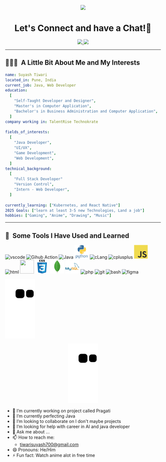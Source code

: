 <p align="center">
  <img src="https://capsule-render.vercel.app/api?type=waving&color=gradient&text=Hello!&height=100&section=header"/>
</p>

<h1 align="center">
  Let's Connect and have a Chat!💬
</h1>

<p align="center">

<a href="https://www.linkedin.com/in/suyash-tiwari-15b32123a?">
  <img height="50" src="https://user-images.githubusercontent.com/46517096/166973395-19676cd8-f8ec-4abf-83ff-da8243505b82.png"/>
</a>

<a href="https://www.instagram.com/suyash_t_09">
  <img height="50" src="https://user-images.githubusercontent.com/46517096/166974368-9798f39f-1f46-499c-b14e-81f0a3f83a06.png"/>
</a>
</p>

---

<h2> 👨🏻‍💻 &nbsp;A Little Bit About Me and My Interests</h2>

```yaml
name: Suyash Tiwari
located_in: Pune, India
current_job: Java, Web Developer
education:
  [
    "Self-Taught Developer and Designer",
    "Master's in Computer Application",
    "Bachelor's in Business Administration and Computer Application",
  ]
company working in: TalentRise Technokrate

fields_of_interests:
  [
    "Java Developer",
    "UI/UX",
    "Game Development",
    "Web Development",
  ]
technical_background:
  [
    "Full Stack Developer"
    "Version Control",
    "Intern - Web Developer",
  ]
  
currently_learning: ["Kubernetes, and React Native"]
2025 Goals: ["learn at least 3-5 new Technologies, Land a job"]
hobbies: ["Gaming", "Anime", "Drawing", "Music"]
```
  
---  
  
<h2> 🚀 &nbsp;Some Tools I Have Used and Learned</h2>
<p align="left">


<img src="https://cdn.jsdelivr.net/gh/devicons/devicon/icons/vscode/vscode-original.svg" alt="vscode" width="45" height="45"/>
<img src="https://cdn.jsdelivr.net/gh/devicons/devicon@latest/icons/githubactions/githubactions-original.svg" alt="Gihub Action" width="45" height="45" />
<img src="https://cdn.jsdelivr.net/gh/devicons/devicon@latest/icons/java/java-original.svg" alt="Java" width="45" height="45" />
<img src="https://raw.githubusercontent.com/devicons/devicon/master/icons/python/python-original-wordmark.svg" alt="python" width="45" height="45"/>
<img src="https://cdn.jsdelivr.net/gh/devicons/devicon/icons/c/c-original.svg" alt="cLang" width="45" height="45"/>
<img src="https://cdn.jsdelivr.net/gh/devicons/devicon/icons/cplusplus/cplusplus-original.svg" alt="cplusplus" width="45" height="45"/>
<img src="https://raw.githubusercontent.com/devicons/devicon/master/icons/javascript/javascript-original.svg" alt="javascript" width="45" height="45" />
<!-- <img src="https://raw.githubusercontent.com/devicons/devicon/master/icons/react/react-original-wordmark.svg" alt="react" width="45" height="45" /> -->
<!-- <img src="https://cdn.jsdelivr.net/gh/devicons/devicon/icons/vuejs/vuejs-original-wordmark.svg" alt="VueJS" width="45" height="45"/> -->
<img src="https://cdn.jsdelivr.net/gh/devicons/devicon/icons/html5/html5-original.svg" alt="html" width="45" height="45"/>
<img src="https://cdn.jsdelivr.net/gh/devicons/devicon@latest/icons/bootstrap/bootstrap-original-wordmark.svg" width="45" height="45" />
<img src="https://raw.githubusercontent.com/devicons/devicon/master/icons/css3/css3-original-wordmark.svg" alt="css3" width="45" height="45" />
<img src="https://raw.githubusercontent.com/devicons/devicon/master/icons/mongodb/mongodb-original.svg" alt="mongodb" width="45" height="45" />
<img src="https://raw.githubusercontent.com/devicons/devicon/master/icons/mysql/mysql-original-wordmark.svg" alt="mysql" width="45" height="45" />
<!-- <img src="https://raw.githubusercontent.com/devicons/devicon/master/icons/nodejs/nodejs-original-wordmark.svg" alt="nodejs" width="45" height="45" /> -->
<img src="https://cdn.jsdelivr.net/gh/devicons/devicon/icons/php/php-original.svg" alt="php" width="45" height="45"/>
<!-- <img src="https://cdn.jsdelivr.net/gh/devicons/devicon/icons/laravel/laravel-plain-wordmark.svg" alt="Laravel" width="45" height="45"/> -->
<!-- <img src="https://cdn.jsdelivr.net/gh/devicons/devicon/icons/flutter/flutter-original.svg" alt="flutter" width="45" height="45"/> -->
<!-- <img src="https://cdn.jsdelivr.net/gh/devicons/devicon/icons/kubernetes/kubernetes-plain.svg" alt="kubernetes" width="45" height="45"/> -->
<!-- <img src="https://cdn.jsdelivr.net/gh/devicons/devicon/icons/linux/linux-original.svg" alt="linux" width="45" height="45"/> -->
<img src="https://cdn.jsdelivr.net/gh/devicons/devicon/icons/git/git-original.svg" alt="git" width="45" height="45"/>
<img src="https://cdn.jsdelivr.net/gh/devicons/devicon/icons/bash/bash-original.svg" alt="bash" width="45" height="45"/>
<img src="https://cdn.jsdelivr.net/gh/devicons/devicon/icons/figma/figma-original.svg" alt="figma" width="45" height="45"/>   
</p>

![Snake animation](https://github.com/SuyashT0911/SuyashT0911/blob/output/github-contribution-grid-snake.svg)



<p align="center">
  <img src="https://raw.githubusercontent.com/SuyashT0911/SuyashT0911/output/github-contribution-grid-snake.svg" alt="Snake animation" />
</p>



- 🔭 I’m currently working on project called Pragati
- 🌱 I’m currently perfecting Java
- 👯 I’m looking to collaborate on I don't maybe projects
- 🤔 I’m looking for help with career in AI and java developer 
- 💬 Ask me about ...
- 📫 How to reach me:
   - tiwarisuyash700@gmail.com
- 😄 Pronouns: He/Him
- ⚡ Fun fact: Watch anime alot in free time

<!--
**SuyashT0911/SuyashT0911** is a ✨ _special_ ✨ repository because its `README.md` (this file) appears on your GitHub profile.
